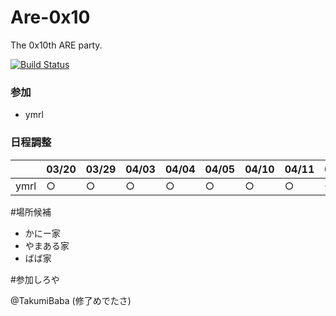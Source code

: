 Are-0x10
========

The 0x10th ARE party.

[![Build Status](https://travis-ci.org/AreKai/Are-0x10.svg?branch=features%2Fakiroom-attends)](https://travis-ci.org/AreKai/Are-0x10)

### 参加
- ymrl

### 日程調整

||03/20|03/29|04/03|04/04|04/05|04/10|04/11|04/12|
|---|---|---|---|---|---|---|---|---|
|ymrl|○|○|○|○|○|○|○|○|



#場所候補

- かにー家
- やまある家
- ばば家

#参加しろや

@TakumiBaba (修了めでたさ)
